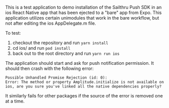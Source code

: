 This is a test application to demo installation of the Sailthru Push SDK in an ios React Native app that has been ejected to a "bare" app from Expo.
This application utilizes certain unimodules that work in the bare workflow, but not after editing the ios AppDelegate.m file.

To test:
1) checkout the repository and run `yarn install`
2) cd ios/ and run `pod install`
3) back out to the root directory and run `yarn run ios`

The application should start and ask for push notification permission. It should then crash with the following error:
```
Possible Unhandled Promise Rejection (id: 0):
Error: The method or property Amplitude.initialize is not available on ios, are you sure you've linked all the native dependencies properly?
```

It similarly fails for other packages if the source of the error is removed one at a time.
